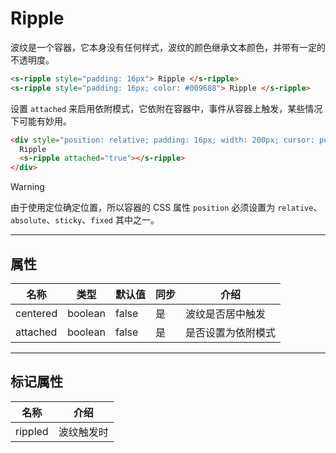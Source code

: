 # Ripple

波纹是一个容器，它本身没有任何样式，波纹的颜色继承文本颜色，并带有一定的不透明度。

```html preview
<s-ripple style="padding: 16px"> Ripple </s-ripple>
<s-ripple style="padding: 16px; color: #009688"> Ripple </s-ripple>
```

设置 `attached` 来启用依附模式，它依附在容器中，事件从容器上触发，某些情况下可能有妙用。   

```html preview
<div style="position: relative; padding: 16px; width: 200px; cursor: pointer;">
  Ripple
  <s-ripple attached="true"></s-ripple>
</div>
```

> [!WARNING]
> 由于使用定位确定位置，所以容器的 CSS 属性 `position` 必须设置为 `relative`、`absolute`、`sticky`、`fixed` 其中之一。

---

## 属性

| 名称     | 类型     | 默认值 | 同步 | 介绍             |
| -------- | ------- | ------ | --- | ---------------- |
| centered | boolean | false  | 是  | 波纹是否居中触发   |
| attached | boolean | false  | 是  | 是否设置为依附模式 |

---

## 标记属性

| 名称    | 介绍       |
| ------- | --------- |
| rippled | 波纹触发时 |